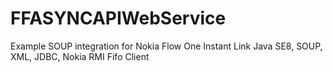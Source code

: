 # FFASYNCAPIWebService
Example SOUP integration for Nokia Flow One Instant Link
Java SE8, SOUP, XML, JDBC, Nokia RMI Fifo Client
